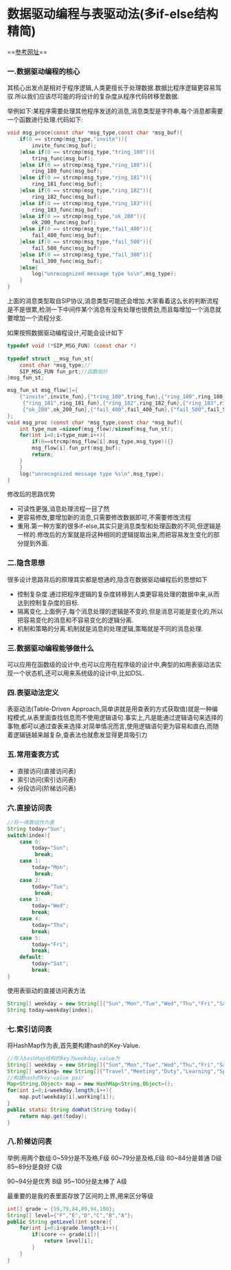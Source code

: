 # 数据驱动编程与表驱动法(多if-else结构精简)

==[参考网址](https://blog.csdn.net/qq_22555107/article/details/78884261)==

### 一.数据驱动编程的核心

其核心出发点是相对于程序逻辑,人类更擅长于处理数据.数据比程序逻辑更容易驾驭.所以我们应该尽可能的将设计的复杂度从程序代码转移至数据.

举例如下:某程序需要处理其他程序发送的消息,消息类型是字符串,每个消息都需要一个函数进行处理.代码如下:

```c
void msg_proce(const char *msg_type,const char *msg_buf){
    if(0 == strcmp(msg_type,"invite")){
        invite_func(msg_buf);
    }else if(0 == strcmp(msg_type,"tring_100")){
        tring_func(msg_buf);
    }else if(0 == strcmp(msg_type,"ring_180")){
        ring_180_func(msg_buf);
    }else if(0 == strcmp(msg_type,"ring_181")){
        ring_181_func(msg_buf);
    }else if(0 == strcmp(msg_type,"ring_182")){
        ring_182_func(msg_buf);
    }else if(0 == strcmp(msg_type,"ring_183")){
        ring_183_func(msg_buf);
    }else if(0 == strcmp(msg_type,"ok_200")){
        ok_200_func(msg_buf);
    }else if(0 == strcmp(msg_type,"fail_400")){
        fail_400_func(msg_buf);
    }else if(0 == strcmp(msg_type,"fail_500")){
        fail_500_func(msg_buf);
    }else if(0 == strcmp(msg_type,"fail_300")){
        fail_300_func(msg_buf);
    }else{
        log("unrecognized message type %s\n",msg_type);
    }
}
```

上面的消息类型取自SIP协议,消息类型可能还会增加.大家看着这么长的判断流程是不是很累,检测一下中间件某个消息有没有处理也很费劲,而且每增加一个消息就要增加一个流程分支.

如果按照数据驱动编程设计,可能会设计如下

```c
typedef void (*SIP_MSG_FUN) (const char *)
    
typedef struct __msg_fun_st{
    const char *msg_type;//
    SIP_MSG_FUN fun_prt;//函数指针
}msg_fun_st;

msg_fun_st msg_flow[]={
    {"invite",invite_fun},{"tring_100",tring_fun},{"ring_180",ring_180_fun},
     {"ring_181",ring_181_fun},{"ring_182",ring_182_fun},{"ring_183",ring_183_fun},
     {"ok_200",ok_200_fun},{"fail_400",fail_400_fun},{"fail_500",fail_500_fun},             {"fail_300",fail_300_fun} 
};
void msg_proc (const char *msg_type,const char *msg_buf){
    int type_num =sizeof(msg_flow)/sizeof(msg_fun_st);
    for(int i=0;i<type_num;i++){
        if(0==strcmp(msg_flow[i].msg_type,msg_type)){}
        msg_flow[i].fun_prt(msg_buf);
        return;
    }
    }
	log("unrecognized message type %s\n",msg_type);
}
```

修改后的思路优势

- 可读性更强,消息处理流程一目了然
- 更容易修改,要增加新的消息,只需要修改数据即可,不需要修改流程
- 重用.第一种方案的很多if-else,其实只是消息类型和处理函数的不同,但逻辑是一样的.修改后的方案就是将这种相同的逻辑提取出来,而把容易发生变化的部分提到外面.

### 二.隐含思想

很多设计思路背后的原理其实都是想通的,隐含在数据驱动编程后的思想如下

- 控制复杂度.通过把程序逻辑的复杂度转移到人类更容易处理的数据中来,从而达到控制复杂度的目标.
- 隔离变化.上面例子,每个消息处理的逻辑是不变的,但是消息可能是变化的,所以把容易变化的消息和不容易变化的逻辑分离.
- 机制和策略的分离.机制就是消息的处理逻辑,策略就是不同的消息处理.

### 三.数据驱动编程能够做什么

可以应用在函数级的设计中,也可以应用在程序级的设计中,典型的如用表驱动法实现一个状态机,还可以用来系统级的设计中,比如DSL.

### 四.表驱动法定义

表驱动法(Table-Driven Approach,简单讲就是用查表的方式获取值)就是一种编程模式,从表里面查找信息而不使用逻辑语句.事实上,凡是能通过逻辑语句来选择的事物,都可以通过查表来选择.对简单情况而言,使用逻辑语句更为容易和直白,而随着逻辑链越来越复杂,查表法也就愈发显得更具吸引力

### 五.常用查表方式

- 直接访问(直接访问表)
- 索引访问(索引访问表)
- 分段访问(阶梯访问表)

### 六.直接访问表

```java
//将一维数组作为表
String today="Sun";
switch(index){
    case 0:
        today="Sun";
         break;
    case 1:
        today="Mon";
         break;
    case 2:
        today="Tue";
         break;
    case 3:
        today="Wed";
        break;
    case 4:
        today="Thu";
        break;
    case 5:
        today="Fri";
        break;
    default:
        today="Sat";
        break;   
}
```

使用表驱动的直接访问表方法

```java
String[] weekday = new String[]{"Sun","Mon","Tue","Wed","Thu","Fri","Sat"};
String today=weekday[index];
```

### 七.索引访问表

将HashMap作为表,首先要构建hash的Key-Value.

```java
//存入hashMap结构的key为weekday,value为
String[] weekday = new String[]{"Sun","Mon","Tue","Wed","Thu","Fri","Sat"};
String[] working= new String[]{"Travel","Meeting","Duty","Learning","Sport","Duty","Recreation"};
//构建hash的key-value pair
Map<String,Object> map = new HashMap<String,Object>();
for(int i=0;i<weekday.length;i++){
    map.put(weekday[i],working[i]);
}
public static String doWhat(String today){
    return map.get(today);
}
```

### 八.阶梯访问表

举例:用两个数组:0~59分是不及格,F级  60~79分是及格,E级  80~84分是普通 D级 85~89分是良好 C级

90~94分是优秀 B级 95~100分是太棒了 A级

最重要的是我的表里面存放了区间的上界,用来区分等级

```java
int[] grade = {59,79,84,89,94,100};
String[] level={"F","E","D","C","B","A"};
public String getLevel(int score){
    for(int i=0;i<grade.length;i++){
        if(score <= grade[i]){
            return level[i];
        }
    }
}
```



